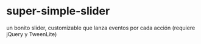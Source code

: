 # super-simple-slider
un bonito slider, customizable que lanza eventos por cada acción (requiere jQuery y TweenLite)
